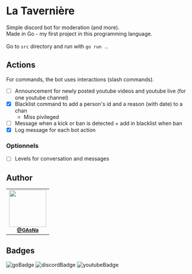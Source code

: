 # La Tavernière

Simple discord bot for moderation (and more).
<br />
Made in Go - my first project in this programming language.
<br /><br />
Go to ```src``` directory and run with ```go run .```.

## Actions
For commands, the bot uses interactions (slash commands).

- [ ]  Announcement for newly posted youtube videos and youtube live (for one youtube channel)
- [x]  Blacklist command to add a person's id and a reason (with date) to a chan
    - Miss pivileged
- [ ]  Message when a kick or ban is detected + add in blacklist when ban
- [x]  Log message for each bot action 

### Optionnels
- [ ]  Levels for conversation and messages

## Author
<table>
  <tr>
    <td align="center">
      <a href="https://github.com/GAsNA">
        <img src="https://avatars.githubusercontent.com/u/58465901?v=4" width="100px;" alt=""/>
      </a>
      <br />
      <sub>
        <a href="https://github.com/GAsNA">
          <b>@GAsNa</b>
        </a>
        <br />
      </sub>
    </td>
  </tr>
</table>

## Badges
![goBadge](https://img.shields.io/badge/Go-00ADD8?style=for-the-badge&logo=go&logoColor=white)
![discordBadge](https://img.shields.io/badge/Discord-5865F2?style=for-the-badge&logo=discord&logoColor=white)
![youtubeBadge](https://img.shields.io/badge/YouTube-FF0000?style=for-the-badge&logo=youtube&logoColor=white)

